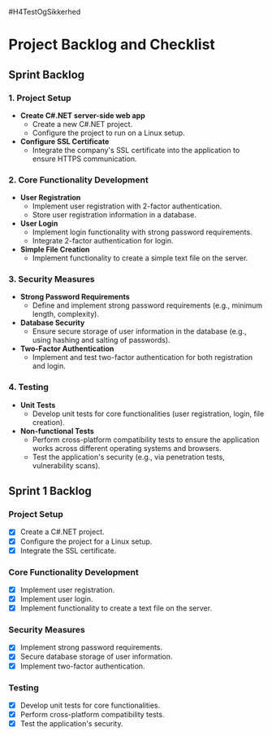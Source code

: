 #H4TestOgSikkerhed
# Project Backlog and Checklist

## Sprint Backlog

### 1. Project Setup
- **Create C#.NET server-side web app**
  - Create a new C#.NET project.
  - Configure the project to run on a Linux setup.
- **Configure SSL Certificate**
  - Integrate the company's SSL certificate into the application to ensure HTTPS communication.

### 2. Core Functionality Development
- **User Registration**
  - Implement user registration with 2-factor authentication.
  - Store user registration information in a database.
- **User Login**
  - Implement login functionality with strong password requirements.
  - Integrate 2-factor authentication for login.
- **Simple File Creation**
  - Implement functionality to create a simple text file on the server.

### 3. Security Measures
- **Strong Password Requirements**
  - Define and implement strong password requirements (e.g., minimum length, complexity).
- **Database Security**
  - Ensure secure storage of user information in the database (e.g., using hashing and salting of passwords).
- **Two-Factor Authentication**
  - Implement and test two-factor authentication for both registration and login.

### 4. Testing
- **Unit Tests**
  - Develop unit tests for core functionalities (user registration, login, file creation).
- **Non-functional Tests**
  - Perform cross-platform compatibility tests to ensure the application works across different operating systems and browsers.
  - Test the application's security (e.g., via penetration tests, vulnerability scans).

## Sprint 1 Backlog

### Project Setup
- [x] Create a C#.NET project.
- [x] Configure the project for a Linux setup.
- [x] Integrate the SSL certificate.

### Core Functionality Development
- [x] Implement user registration.
- [x] Implement user login.
- [x] Implement functionality to create a text file on the server.

### Security Measures
- [x] Implement strong password requirements.
- [x] Secure database storage of user information.
- [x] Implement two-factor authentication.

### Testing
- [x] Develop unit tests for core functionalities.
- [x] Perform cross-platform compatibility tests.
- [x] Test the application's security.
